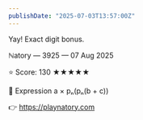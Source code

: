 ```yaml
---
publishDate: "2025-07-03T13:57:00Z"
---
```


Yay! Exact digit bonus.

ℕatory — 3925 — 07 Aug 2025

⭐ Score: 130 ★★★★★

🎯 Expression
a × pₙ(pₙ(b + c))

👉 https://playnatory.com
